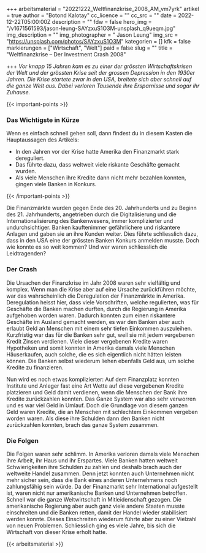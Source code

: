 +++
arbeitsmaterial = "20221222_Weltfinanzkrise_2008_AM_vm7yrk"
artikel = true
author = "Botond Kalotay"
cc_licence = ""
cc_src = ""
date = 2022-12-22T05:00:00Z
description = ""
fdw = false
hero_img = "/v1671561593/jason-leung-SAYzxuS1O3M-unsplash_q9ueqm.jpg"
img_description = ""
img_photographer = " Jason Leung"
img_src = "https://unsplash.com/photos/SAYzxuS1O3M"
kategorien = []
kfk = false
markierungen = ["Wirtschaft", "Welt"]
paid = false
slug = ""
title = "Weltfinanzkrise – Der Investment Crash 2008"

+++
_Vor knapp 15 Jahren kam es zu einer der grössten Wirtschaftskrisen der Welt und der grössten Krise seit der grossen Depression in den 1930er Jahren. Die Krise startete zwar in den USA, breitete sich aber schnell auf die ganze Welt aus. Dabei verloren Tausende ihre Ersparnisse und sogar ihr Zuhause._

{{< important-points >}} <h3>Das Wichtigste in Kürze</h3>

<p>Wenn es einfach schnell gehen soll, dann findest du in diesem Kasten die Hauptaussagen des Artikels:</p>

<ul>

<li>In den Jahren vor der Krise hatte Amerika den Finanzmarkt stark dereguliert.</li>

<li>Das führte dazu, dass weltweit viele riskante Geschäfte gemacht wurden.</li>

<li>Als viele Menschen ihre Kredite dann nicht mehr bezahlen konnten, gingen viele Banken in Konkurs.</li>

</ul> {{< /important-points >}}

Die Finanzmärkte wurden gegen Ende des 20. Jahrhunderts und zu Beginn des 21. Jahrhunderts, angetrieben durch die Digitalisierung und die Internationalisierung des Bankenwesens, immer komplizierter und undurchsichtiger. Banken kauftenimmer gefährlichere und riskantere Anlagen und gaben sie an ihre Kunden weiter. Dies führte schliesslich dazu, dass in den USA eine der grössten Banken Konkurs anmelden musste. Doch wie konnte es so weit kommen? Und wer waren schliesslich die Leidtragenden?

### Der Crash

Die Ursachen der Finanzkrise im Jahr 2008 waren sehr vielfältig und komplex. Wenn man die Krise aber auf eine Ursache zurückführen möchte, war das wahrscheinlich die Deregulation der Finanzmärkte in Amerika. Deregulation heisst hier, dass viele Vorschriften, welche regulierten, was für Geschäfte die Banken machen durften, durch die Regierung in Amerika aufgehoben worden waren. Dadurch konnten zum einen riskantere Geschäfte im Ausland gemacht werden, es war den Banken aber auch erlaubt Geld an Menschen mit einem sehr tiefen Einkommen auszuleihen. Kurzfristig war das für die Banken sehr gut, weil sie mit jedem vergebenen Kredit Zinsen verdienen. Viele dieser vergebenen Kredite waren Hypotheken und somit konnten in Amerika damals viele Menschen Häuserkaufen, auch solche, die es sich eigentlich nicht hätten leisten können. Die Banken selbst wiederum liehen ebenfalls Geld aus, um solche Kredite zu finanzieren.

Nun wird es noch etwas komplizierter: Auf dem Finanzplatz konnten Institute und Anleger fast eine Art Wette auf diese vergebenen Kredite platzieren und Geld damit verdienen, wenn die Menschen der Bank ihre Kredite zurückzahlen konnten. Das Ganze System war also sehr verworren und es war viel Geld in Umlauf. Doch die Grundlage von diesem ganzen Geld waren Kredite, die an Menschen mit schlechtem Einkommen vergeben worden waren. Als diese ihre Schulden dann den Banken nicht zurückzahlen konnten, brach das ganze System zusammen.

### Die Folgen

Die Folgen waren sehr schlimm. In Amerika verloren damals viele Menschen ihre Arbeit, ihr Haus und ihr Erspartes. Viele Banken hatten weltweit Schwierigkeiten ihre Schulden zu zahlen und deshalb brach auch der weltweite Handel zusammen. Denn jetzt konnten auch Unternehmen nicht mehr sicher sein, dass die Bank eines anderen Unternehmens noch zahlungsfähig sein würde. Da der Finanzmarkt sehr International aufgestellt ist, waren nicht nur amerikanische Banken und Unternehmen betroffen. Schnell war die ganze Weltwirtschaft in Mitleidenschaft gezogen. Die amerikanische Regierung aber auch ganz viele andere Staaten musste einschreiten und die Banken retten, damit der Handel wieder stabilisiert werden konnte. Dieses Einschreiten wiederum führte aber zu einer Vielzahl von neuen Problemen. Schliesslich ging es viele Jahre, bis sich die Wirtschaft von dieser Krise erholt hatte.



 {{< arbeitsmaterial >}} 
